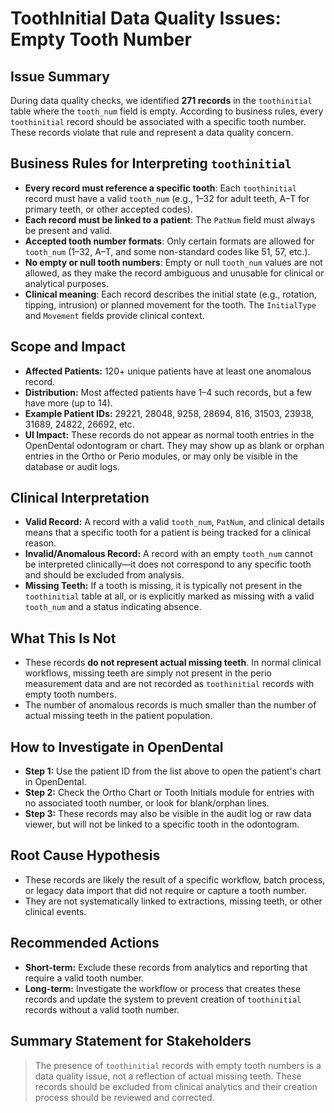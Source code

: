 # ToothInitial Data Quality Issues: Empty Tooth Number

## Issue Summary
During data quality checks, we identified **271 records** in the `toothinitial` table where the `tooth_num` field is empty. According to business rules, every `toothinitial` record should be associated with a specific tooth number. These records violate that rule and represent a data quality concern.

## Business Rules for Interpreting `toothinitial`
- **Every record must reference a specific tooth**: Each `toothinitial` record must have a valid `tooth_num` (e.g., 1–32 for adult teeth, A–T for primary teeth, or other accepted codes).
- **Each record must be linked to a patient**: The `PatNum` field must always be present and valid.
- **Accepted tooth number formats**: Only certain formats are allowed for `tooth_num` (1–32, A–T, and some non-standard codes like 51, 57, etc.).
- **No empty or null tooth numbers**: Empty or null `tooth_num` values are not allowed, as they make the record ambiguous and unusable for clinical or analytical purposes.
- **Clinical meaning**: Each record describes the initial state (e.g., rotation, tipping, intrusion) or planned movement for the tooth. The `InitialType` and `Movement` fields provide clinical context.

## Scope and Impact
- **Affected Patients:** 120+ unique patients have at least one anomalous record.
- **Distribution:** Most affected patients have 1–4 such records, but a few have more (up to 14).
- **Example Patient IDs:** 29221, 28048, 9258, 28694, 816, 31503, 23938, 31689, 24822, 26692, etc.
- **UI Impact:** These records do not appear as normal tooth entries in the OpenDental odontogram or chart. They may show up as blank or orphan entries in the Ortho or Perio modules, or may only be visible in the database or audit logs.

## Clinical Interpretation
- **Valid Record:** A record with a valid `tooth_num`, `PatNum`, and clinical details means that a specific tooth for a patient is being tracked for a clinical reason.
- **Invalid/Anomalous Record:** A record with an empty `tooth_num` cannot be interpreted clinically—it does not correspond to any specific tooth and should be excluded from analysis.
- **Missing Teeth:** If a tooth is missing, it is typically not present in the `toothinitial` table at all, or is explicitly marked as missing with a valid `tooth_num` and a status indicating absence.

## What This Is Not
- These records **do not represent actual missing teeth**. In normal clinical workflows, missing teeth are simply not present in the perio measurement data and are not recorded as `toothinitial` records with empty tooth numbers.
- The number of anomalous records is much smaller than the number of actual missing teeth in the patient population.

## How to Investigate in OpenDental
- **Step 1:** Use the patient ID from the list above to open the patient's chart in OpenDental.
- **Step 2:** Check the Ortho Chart or Tooth Initials module for entries with no associated tooth number, or look for blank/orphan lines.
- **Step 3:** These records may also be visible in the audit log or raw data viewer, but will not be linked to a specific tooth in the odontogram.

## Root Cause Hypothesis
- These records are likely the result of a specific workflow, batch process, or legacy data import that did not require or capture a tooth number.
- They are not systematically linked to extractions, missing teeth, or other clinical events.

## Recommended Actions
- **Short-term:** Exclude these records from analytics and reporting that require a valid tooth number.
- **Long-term:** Investigate the workflow or process that creates these records and update the system to prevent creation of `toothinitial` records without a valid tooth number.

## Summary Statement for Stakeholders
> The presence of `toothinitial` records with empty tooth numbers is a data quality issue, not a reflection of actual missing teeth. These records should be excluded from clinical analytics and their creation process should be reviewed and corrected. 